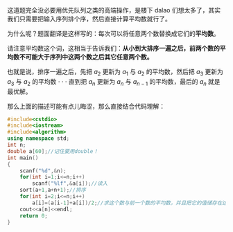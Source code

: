 这道题完全没必要用优先队列之类的高端操作，是楼下 dalao 们想太多了，其实我们只需要把输入序列排个序，然后直接计算平均数就行了。

为什么呢？题面翻译是这样写的：每次可以将任意两个数替换成它们的**平均数**。

请注意平均数这个词，这相当于告诉我们：**从小到大排序一遍之后，前两个数的平均数不可能大于序列中这两个数之后其它任意两个数。**

也就是说，排序一遍之后，先把 $a_2$ 更新为 $a_1$ 与 $a_2$ 的平均数，然后把 $a_3$ 更新为 $a_3$ 与 $a_2$ 的平均数 $\cdot\cdot\cdot$ 直到把 $a_n$ 更新为 $a_n$ 与 $a_{n-1}$ 的平均数，最后的 $a_n$ 就是最优解。

那么上面的描述可能有点儿晦涩，那么直接结合代码理解：
```cpp
#include<cstdio>
#include<iostream>
#include<algorithm> 
using namespace std;
int n;
double a[60];//记住要用double！
int main()
{
	scanf("%d",&n);
	for(int i=1;i<=n;i++)
		scanf("%lf",&a[i]);//读入
	sort(a+1,a+n+1);//排序
	for(int i=2;i<=n;i++)
		a[i]=(a[i-1]+a[i])/2;//求这个数与前一个数的平均数，并且把它的值储存在这个数里
	cout<<a[n]<<endl;
	return 0;
}
```